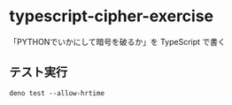 # typescript-cipher-exercise

「PYTHONでいかにして暗号を破るか」を TypeScript で書く


## テスト実行

```shell
deno test --allow-hrtime
```
